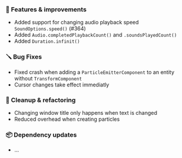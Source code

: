 ### 🚀 Features & improvements

- Added support for changing audio playback speed `SoundOptions.speed()` (#364)
- Added `Audio.completedPlaybackCount()` and `.soundsPlayedCount()`
- Added `Duration.infinit()`

### 🪛 Bug Fixes

- Fixed crash when adding a `ParticleEmitterComponent` to an entity without `TransformComponent`
- Cursor changes take effect immediatly

### 🧽 Cleanup & refactoring

- Changing window title only happens when text is changed
- Reduced overhead when creating particles

### 📦 Dependency updates

- ...